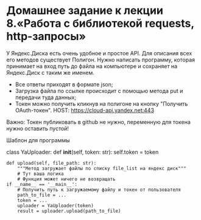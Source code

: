 # Домашнее задание к лекции 8.«Работа с библиотекой requests, http-запросы»
 У Яндекс.Диска есть очень удобное и простое API. Для описания всех его методов существует Полигон. Нужно написать программу, которая принимает на вход путь до файла на компьютере и сохраняет на Яндекс.Диск с таким же именем.

- Все ответы приходят в формате json;
- Загрузка файла по ссылке происходит с помощью метода put и передачи туда данных;
- Токен можно получить кликнув на полигоне на кнопку "Получить OAuth-токен".
HOST: https://cloud-api.yandex.net:443

Важно: Токен публиковать в github не нужно, переменную для токена нужно оставить пустой!

Шаблон для программы

class YaUploader:
    def __init__(self, token: str):
        self.token = token

    def upload(self, file_path: str):
        """Метод загружает файлы по списку file_list на яндекс диск"""
        # Тут ваша логика
        # Функция может ничего не возвращать
    if __name__ == '__main__':
        # Получить путь к загружаемому файлу и токен от пользователя
        path_to_file = ...
        token = ...
        uploader = YaUploader(token)
        result = uploader.upload(path_to_file)
